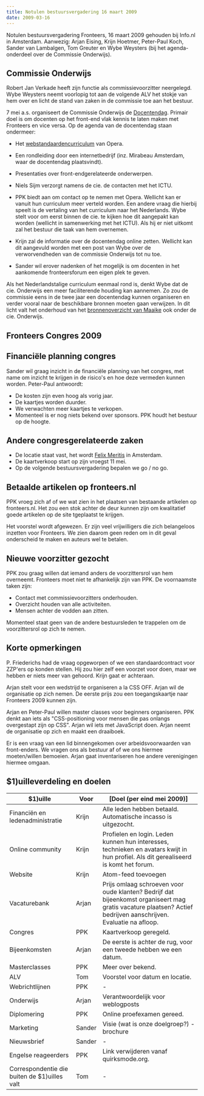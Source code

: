 ```yaml
---
title: Notulen bestuursvergadering 16 maart 2009
date: 2009-03-16
---
```


Notulen bestuursvergadering Fronteers, 16 maart 2009 gehouden bij Info.nl in Amsterdam. Aanwezig: Arjan Eising, Krijn Hoetmer, Peter-Paul Koch, Sander van Lambalgen, Tom Greuter en Wybe Weysters (bij het agenda-onderdeel over de Commissie Onderwijs).

## Commissie Onderwijs

Robert Jan Verkade heeft zijn functie als commissievoorzitter neergelegd. Wybe Weysters neemt voorlopig tot aan de volgende ALV het stokje van hem over en licht de stand van zaken in de commissie toe aan het bestuur.

7 mei a.s. organiseert de Commissie Onderwijs de [Docentendag](/docentendag). Primair doel is om docenten op het front-end vlak kennis te laten maken met Fronteers en vice versa. Op de agenda van de docentendag staan ondermeer:

-   Het [webstandaardencurriculum](http://www.opera.com/company/education/curriculum/) van Opera.
-   Een rondleiding door een internetbedrijf (inz. Mirabeau Amsterdam, waar de docentendag plaatsvindt).
-   Presentaties over front-endgerelateerde onderwerpen.

-   Niels Sijm verzorgt namens de cie. de contacten met het ICTU.
-   PPK biedt aan om contact op te nemen met Opera. Wellicht kan er vanuit hun curriculum meer verteld worden. Een andere vraag die hierbij speelt is de vertaling van het curriculum naar het Nederlands. Wybe stelt voor om eerst binnen de cie. te kijken hoe dit aangepakt kan worden (wellicht in samenwerking met het ICTU). Als hij er niet uitkomt zal het bestuur die taak van hem overnemen.
-   Krijn zal de informatie over de docentendag online zetten. Wellicht kan dit aangevuld worden met een post van Wybe over de verworvendheden van de commissie Onderwijs tot nu toe.
-   Sander wil erover nadenken of het mogelijk is om docenten in het aankomende fronteersforum een eigen plek te geven.

Als het Nederlandstalige curriculum eenmaal rond is, denkt Wybe dat de cie. Onderwijs een meer faciliterende houding kan aannemen. Zo zou de commissie eens in de twee jaar een docentendag kunnen organiseren en verder vooral naar de beschikbare bronnen moeten gaan verwijzen. In dit licht valt het onderhoud van het [bronnenoverzicht van Maaike](/vereniging/commissies/onderwijs/bronnen) ook onder de cie. Onderwijs.

## Fronteers Congres 2009

## Financiële planning congres

Sander wil graag inzicht in de financiële planning van het congres, met name om inzicht te krijgen in de risico's en hoe deze vermeden kunnen worden. Peter-Paul antwoordt:

-   De kosten zijn even hoog als vorig jaar.
-   De kaartjes worden duurder.
-   We verwachten meer kaartjes te verkopen.
-   Momenteel is er nog niets bekend over sponsors. PPK houdt het bestuur op de hoogte.

## Andere congresgerelateerde zaken

-   De locatie staat vast, het wordt [Felix Meritis](http://www.felix.meritis.nl/) in Amsterdam.
-   De kaartverkoop start op zijn vroegst 11 mei.
-   Op de volgende bestuursvergadering bepalen we go / no go.

## Betaalde artikelen op fronteers.nl

PPK vroeg zich af of we wat zien in het plaatsen van bestaande artikelen op fronteers.nl. Het zou een stok achter de deur kunnen zijn om kwalitatief goede artikelen op de site tgeplaatst te krijgen.

Het voorstel wordt afgewezen. Er zijn veel vrijwilligers die zich belangeloos inzetten voor Fronteers. We zien daarom geen reden om in dit geval onderscheid te maken en auteurs wel te betalen.

## Nieuwe voorzitter gezocht

PPK zou graag willen dat iemand anders de voorzittersrol van hem overneemt. Fronteers moet niet te afhankelijk zijn van PPK. De voornaamste taken zijn:

-   Contact met commissievoorzitters onderhouden.
-   Overzicht houden van alle activiteiten.
-   Mensen achter de vodden aan zitten.

Momenteel staat geen van de andere bestuursleden te trappelen om de voorzittersrol op zich te nemen.

## Korte opmerkingen

P. Friederichs had de vraag opgeworpen of we een standaardcontract voor ZZP'ers op konden stellen. Hij zou hier zelf een voorzet voor doen, maar we hebben er niets meer van gehoord. Krijn gaat er achteraan.

Arjan stelt voor een wedstrijd te organiseren a la CSS OFF. Arjan wil de organisatie op zich nemen. De eerste prijs zou een toegangskaartje naar Fronteers 2009 kunnen zijn.

Arjan en Peter-Paul willen master classes voor beginners organiseren. PPK denkt aan iets als "CSS-positioning voor mensen die pas onlangs overgestapt zijn op CSS". Arjan wil iets met JavaScript doen. Arjan neemt de organisatie op zich en maakt een draaiboek.

Er is een vraag van een lid binnengekomen over arbeidsvoorwaarden van front-enders. We vragen ons als bestuur af of we ons hiermee moeten/willen bemoeien. Arjan gaat inventariseren hoe andere verenigingen hiermee omgaan.

## $1)uilleverdeling en doelen

| $1)uille                                     | Voor   | [Doel (per eind mei 2009)]                                                                                                                                      |
| -------------------------------------------- | ------ | --------------------------------------------------------------------------------------------------------------------------------------------------------------- |
| Financiën en ledenadministratie              | Krijn  | Alle leden hebben betaald. Automatische incasso is uitgezocht.                                                                                                  |
| Online community                             | Krijn  | Profielen en login. Leden kunnen hun interesses, technieken en avatars kwijt in hun profiel. Als dit gerealiseerd is komt het forum.                            |
| Website                                      | Krijn  | Atom-feed toevoegen                                                                                                                                             |
| Vacaturebank                                 | Arjan  | Prijs omlaag schroeven voor oude klanten? Bedrijf dat bijeenkomst organiseert mag gratis vacature plaatsen? Actief bedrijven aanschrijven. Evaluatie na afloop. |
| Congres                                      | PPK    | Kaartverkoop geregeld.                                                                                                                                          |
| Bijeenkomsten                                | Arjan  | De eerste is achter de rug, voor een tweede hebben we een datum.                                                                                                |
| Masterclasses                                | PPK    | Meer over bekend.                                                                                                                                               |
| ALV                                          | Tom    | Voorstel voor datum en locatie.                                                                                                                                 |
| Webrichtlijnen                               | PPK    | -                                                                                                                                                               |
| Onderwijs                                    | Arjan  | Verantwoordelijk voor weblogposts                                                                                                                               |
| Diplomering                                  | PPK    | Online proefexamen gereed.                                                                                                                                      |
| Marketing                                    | Sander | Visie (wat is onze doelgroep?) - brochure                                                                                                                       |
| Nieuwsbrief                                  | Sander | -                                                                                                                                                               |
| Engelse reageerders                          | PPK    | Link verwijderen vanaf quirksmode.org.                                                                                                                          |
| Correspondentie die buiten de $1)uilles valt | Tom    | -                                                                                                                                                               |
